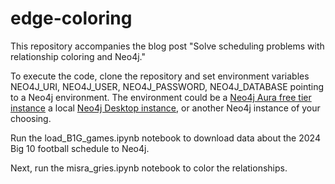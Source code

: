 # edge-coloring

This repository accompanies the blog post "Solve scheduling problems with relationship coloring and Neo4j."

To execute the code, clone the repository and set environment variables NEO4J_URI, NEO4J_USER, NEO4J_PASSWORD, NEO4J_DATABASE pointing to a Neo4j environment. 
The environment could be a [Neo4j Aura free tier instance](https://neo4j.com/product/auradb/) a local [Neo4j Desktop instance](https://neo4j.com/download/), or another Neo4j instance of your choosing.

Run the load_B1G_games.ipynb notebook to download data about the 2024 Big 10 football schedule to Neo4j.

Next, run the misra_gries.ipynb notebook to color the relationships.
